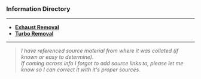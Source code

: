 ### Information Directory ###
---
* **[Exhaust Removal](Exhaust%20Removal)**
* **[Turbo Removal](Turbo%20Removal)**
---
> _I have referenced source material from where it was collated (if known or easy to determine). <br>If coming across info I forgot to add source links to, please let me know so I can correct it with it's proper sources._
